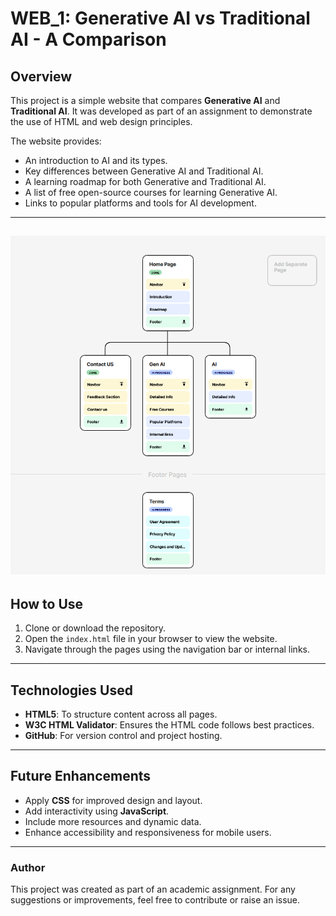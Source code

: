 # WEB_1: Generative AI vs Traditional AI - A Comparison

## Overview
This project is a simple website that compares **Generative AI** and **Traditional AI**. It was developed as part of an assignment to demonstrate the use of HTML and web design principles.

The website provides:
- An introduction to AI and its types.
- Key differences between Generative AI and Traditional AI.
- A learning roadmap for both Generative and Traditional AI.
- A list of free open-source courses for learning Generative AI.
- Links to popular platforms and tools for AI development.

---
![My Local Image](Image/Site_Map_V1.png)
---

## How to Use
1. Clone or download the repository.
2. Open the `index.html` file in your browser to view the website.
3. Navigate through the pages using the navigation bar or internal links.

---

## Technologies Used
- **HTML5**: To structure content across all pages.
- **W3C HTML Validator**: Ensures the HTML code follows best practices.
- **GitHub**: For version control and project hosting.

---

## Future Enhancements
- Apply **CSS** for improved design and layout.
- Add interactivity using **JavaScript**.
- Include more resources and dynamic data.
- Enhance accessibility and responsiveness for mobile users.

---

### Author
This project was created as part of an academic assignment. For any suggestions or improvements, feel free to contribute or raise an issue.
